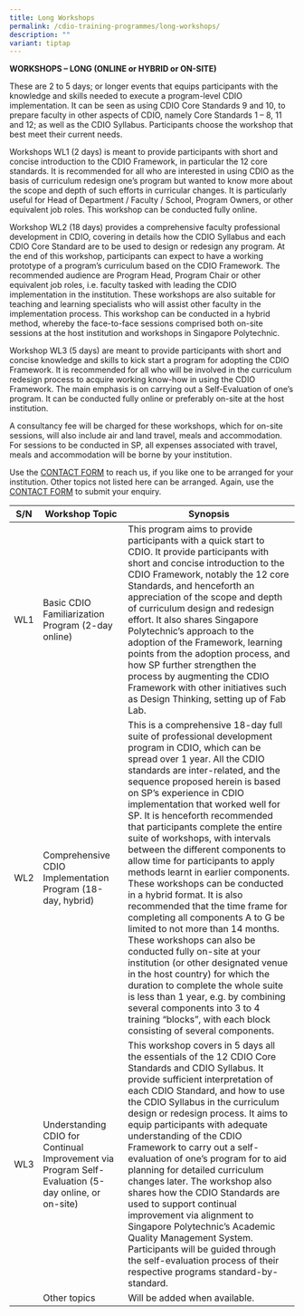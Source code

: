 ```yaml
---
title: Long Workshops
permalink: /cdio-training-programmes/long-workshops/
description: ""
variant: tiptap
---
```

**WORKSHOPS – LONG (ONLINE or HYBRID or ON-SITE)**

These are 2 to 5 days; or longer events that equips participants with the knowledge and skills needed to execute a program-level CDIO implementation. It can be seen as using CDIO Core Standards 9 and 10, to prepare faculty in other aspects of CDIO, namely Core Standards 1 – 8, 11 and 12; as well as the CDIO Syllabus. Participants choose the workshop that best meet their current needs.

Workshops WL1 (2 days) is meant to provide participants with short and concise introduction to the CDIO Framework, in particular the 12 core standards. It is recommended for all who are interested in using CDIO as the basis of curriculum redesign one’s program but wanted to know more about the scope and depth of such efforts in curricular changes. It is particularly useful for Head of Department / Faculty / School, Program Owners, or other equivalent job roles. This workshop can be conducted fully online.

Workshop WL2 (18 days) provides a comprehensive faculty professional development in CDIO, covering in details how the CDIO Syllabus and each CDIO Core Standard are to be used to design or redesign any program. At the end of this workshop, participants can expect to have a working prototype of a program’s curriculum based on the CDIO Framework. The recommended audience are Program Head, Program Chair or other equivalent job roles, i.e. faculty tasked with leading the CDIO implementation in the institution. These workshops are also suitable for teaching and learning specialists who will assist other faculty in the implementation process. This workshop can be conducted in a hybrid method, whereby the face-to-face sessions comprised both on-site sessions at the host institution and workshops in Singapore Polytechnic.

Workshop WL3 (5 days) are meant to provide participants with short and concise knowledge and skills to kick start a program for adopting the CDIO Framework. It is recommended for all who will be involved in the curriculum redesign process to acquire working know-how in using the CDIO Framework. The main emphasis is on carrying out a Self-Evaluation of one’s program. It can be conducted fully online or preferably on-site at the host institution.

A consultancy fee will be charged for these workshops, which for on-site sessions, will also include air and land travel, meals and accommodation. For sessions to be conducted in SP, all expenses associated with travel, meals and accommodation will be borne by your institution.

Use the [CONTACT FORM](https://www.form.gov.sg/#!/621d82477ef19c001210bd7a) to reach us, if you like one to be arranged for your institution. Other topics not listed here can be arranged. Again, use the [CONTACT FORM](https://www.form.gov.sg/#!/621d82477ef19c001210bd7a) to submit your enquiry.



| S/N | Workshop Topic | Synopsis |
| -------- | -------- | -------- |
| WL1     | Basic CDIO Familiarization Program (2-day online)     | This program aims to provide participants with a quick start to CDIO. It provide participants with short and concise introduction to the CDIO Framework, notably the 12 core Standards, and henceforth an appreciation of the scope and depth of curriculum design and redesign effort. It also shares Singapore Polytechnic’s approach to the adoption of the Framework, learning points from the adoption process, and how SP further strengthen the process by augmenting the CDIO Framework with other initiatives such as Design Thinking, setting up of Fab Lab.     |
| WL2     | Comprehensive CDIO Implementation Program (18-day, hybrid)     | This is a comprehensive 18-day full suite of professional development program in CDIO, which can be spread over 1 year. All the CDIO standards are inter-related, and the sequence proposed herein is based on SP’s experience in CDIO implementation that worked well for SP. It is henceforth recommended that participants complete the entire suite of workshops, with intervals between the different components to allow time for participants to apply methods learnt in earlier components. These workshops can be conducted in a hybrid format. It is also recommended that the time frame for completing all components A to G be limited to not more than 14 months. These workshops can also be conducted fully on-site at your institution (or other designated venue in the host country) for which the duration to complete the whole suite is less than 1 year, e.g. by combining several components into 3 to 4 training “blocks”, with each block consisting of several components.     |
| WL3     | Understanding CDIO for Continual Improvement via Program Self-Evaluation (5-day online, or on-site)     | This workshop covers in 5 days all the essentials of the 12 CDIO Core Standards and CDIO Syllabus. It provide sufficient interpretation of each CDIO Standard, and how to use the CDIO Syllabus in the curriculum design or redesign process. It aims to equip participants with adequate understanding of the CDIO Framework to carry out a self-evaluation of one’s program for to aid planning for detailed curriculum changes later. The workshop also shares how the CDIO Standards are used to support continual improvement via alignment to Singapore Polytechnic’s Academic Quality Management System. Participants will be guided through the self-evaluation process of their respective programs standard-by-standard.    |
|      | Other topics     | Will be added when available.    |